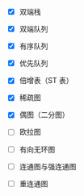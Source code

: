 - [x] 双端栈
- [x] 双端队列
- [x] 有序队列
- [x] 优先队列
- [x] 倍增表（ST 表）

- [x] 稀疏图
- [x] 偶图（二分图）
- [ ] 欧拉图
- [ ] 有向无环图
- [ ] 连通图与强连通图
- [ ] 重连通图